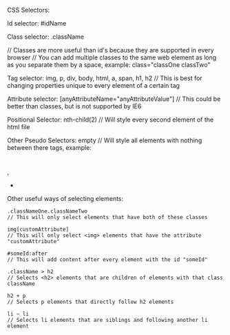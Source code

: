CSS Selectors:



Id selector: #idName


Class selector: .className

// Classes are more useful than id's because they are supported in every browser
// You can add multiple classes to the same web element as long as you separate them by a space, example: class="classOne classTwo"


Tag selector: img, p, div, body, html, a, span, h1, h2
// This is best for changing properties unique to every element of a certain tag


Attribute selector: [anyAttributeName="anyAttributeValue"]
// This could be better than classes, but is not supported by IE6


Positional Selector: nth-child(2)
// Will style every second element of the html file


Other Pseudo Selectors: empty
// Will style all elements with nothing between there tags, example: <h1></h1>, <p></p>

-

Other useful ways of selecting elements:

```
.classNameOne.classNameTwo
// This will only select elements that have both of these classes

img[customAttribute]
// This will only select <img> elements that have the attribute "customAttribute"

#someId:after
// This will add content after every element with the id "someId"

.className > h2
// Selects <h2> elements that are children of elements with that class className

h2 + p
// Selects p elements that directly follow h2 elements

li ~ li
// Selects li elements that are siblings and following another li element
```
